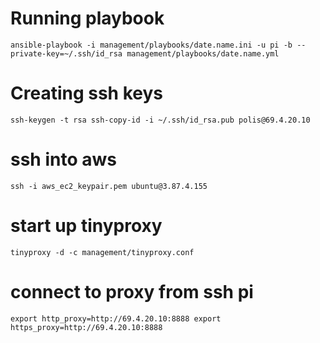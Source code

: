 # Running playbook

`
ansible-playbook -i management/playbooks/date.name.ini -u pi -b --private-key=~/.ssh/id_rsa management/playbooks/date.name.yml
`

# Creating ssh keys
`
ssh-keygen -t rsa
ssh-copy-id -i ~/.ssh/id_rsa.pub polis@69.4.20.10
`

# ssh into aws
`
ssh -i aws_ec2_keypair.pem ubuntu@3.87.4.155
`

# start up tinyproxy
`
tinyproxy -d -c management/tinyproxy.conf
`

# connect to proxy from ssh pi
`
export http_proxy=http://69.4.20.10:8888
export https_proxy=http://69.4.20.10:8888
`